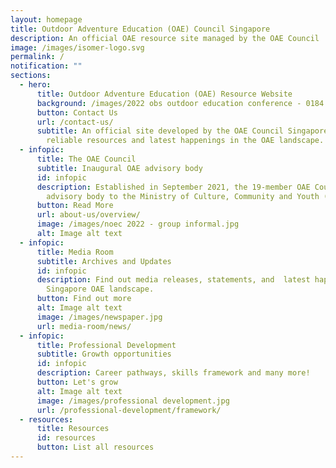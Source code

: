 ```yaml
---
layout: homepage
title: Outdoor Adventure Education (OAE) Council Singapore
description: An official OAE resource site managed by the OAE Council
image: /images/isomer-logo.svg
permalink: /
notification: ""
sections:
  - hero:
      title: Outdoor Adventure Education (OAE) Resource Website
      background: /images/2022 obs outdoor education conference - 0184.jpg
      button: Contact Us
      url: /contact-us/
      subtitle: An official site developed by the OAE Council Singapore to provide
        reliable resources and latest happenings in the OAE landscape.
  - infopic:
      title: The OAE Council
      subtitle: Inaugural OAE advisory body
      id: infopic
      description: Established in September 2021, the 19-member OAE Council is an
        advisory body to the Ministry of Culture, Community and Youth (MCCY).
      button: Read More
      url: about-us/overview/
      image: /images/noec 2022 - group informal.jpg
      alt: Image alt text
  - infopic:
      title: Media Room
      subtitle: Archives and Updates
      id: infopic
      description: Find out media releases, statements, and  latest happenings in the
        Singapore OAE landscape.
      button: Find out more
      alt: Image alt text
      image: /images/newspaper.jpg
      url: media-room/news/
  - infopic:
      title: Professional Development
      subtitle: Growth opportunities
      id: infopic
      description: Career pathways, skills framework and many more!
      button: Let's grow
      alt: Image alt text
      image: /images/professional development.jpg
      url: /professional-development/framework/
  - resources:
      title: Resources
      id: resources
      button: List all resources
---
```

